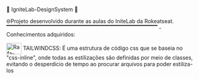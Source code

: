 🚀 IgniteLab-DesignSystem 🚀

🌐Projeto desenvolvido durante as aulas do IniteLab da Rokeatseat.
▔▔▔▔▔▔▔▔▔▔▔▔▔▔▔▔▔▔▔▔▔▔▔▔▔▔▔▔▔▔▔▔▔▔▔▔▔
-Conhecimentos adquiridos:

<img align="center" alt="Rafa-HTML" height="30" width="40" src="https://tailwindcss.com/_next/static/media/tailwindcss-mark.79614a5f61617ba49a0891494521226b.svg"> TAILWINDCSS: É uma estrutura de código css que se baseia no "css-inline", onde todas as estilizações são definidas por meio de classes, evitando o desperdício de tempo ao procurar arquivos para poder estiliza-los
